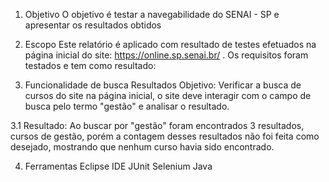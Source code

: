 1. Objetivo
O objetivo é testar a navegabilidade do SENAI - SP e apresentar os resultados obtidos

2. Escopo
Este relatório é aplicado com resultado de testes efetuados na página inicial do site: https://online.sp.senai.br/ . Os requisitos foram testados e tem como resultado:

3. Funcionalidade de busca
Resultados Objetivo: Verificar a busca de cursos do site na página inicial, o site deve interagir com o campo de busca pelo termo "gestão" e analisar o resultado.

3.1 Resultado: Ao buscar por "gestão" foram encontrados 3 resultados, cursos de gestão, porém a contagem desses resultados não foi feita como desejado, mostrando que nenhum curso havia sido encontrado.

4. Ferramentas
Eclipse IDE
JUnit
Selenium Java